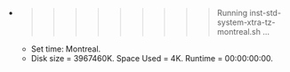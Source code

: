 * >>>>>>>>> Running inst-std-system-xtra-tz-montreal.sh ...
  * Set time: Montreal.
  * Disk size = 3967460K. Space Used = 4K. Runtime = 00:00:00:00.
